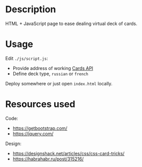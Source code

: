 # Description

HTML + JavaScript page to ease dealing virtual deck of cards.

# Usage

Edit `./js/script.js`:

- Provide address of working [Cards API](https://github.com/pussycat-software/cards)
- Define deck type, `russian` or `french`

Deploy somewhere or just open `index.html` locally.

# Resources used

Code:

- https://getbootstrap.com/
- https://jquery.com/

Design:

- https://designshack.net/articles/css/css-card-tricks/
- https://habrahabr.ru/post/315216/

